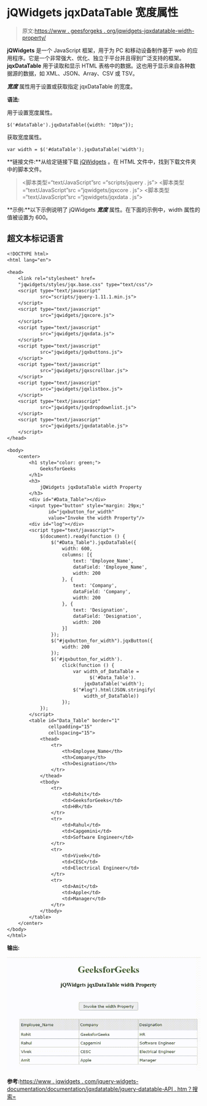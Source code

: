# jQWidgets jqxDataTable 宽度属性

> 原文:[https://www . geesforgeks . org/jqwidgets-jqxdatatable-width-property/](https://www.geeksforgeeks.org/jqwidgets-jqxdatatable-width-property/)

**jQWidgets** 是一个 JavaScript 框架，用于为 PC 和移动设备制作基于 web 的应用程序。它是一个非常强大、优化、独立于平台并且得到广泛支持的框架。 **jqxDataTable** 用于读取和显示 HTML 表格中的数据。这也用于显示来自各种数据源的数据，如 XML、JSON、Array、CSV 或 TSV。

***宽度*** 属性用于设置或获取指定 jqxDataTable 的宽度。

**语法:**

用于设置宽度属性。

```
$('#dataTable').jqxDataTable({width: "10px"});
```

获取宽度属性。

```
var width = $('#dataTable').jqxDataTable('width');
```

**链接文件:**从给定链接下载 [jQWidgets](https://www.jqwidgets.com/download/) 。在 HTML 文件中，找到下载文件夹中的脚本文件。

> <link rel="”stylesheet”" href="”jqwidgets/styles/jqx.base.css”" type="”text/css”">
> <脚本类型=“text/JavaScript”src =“scripts/jquery . js”></script>
> <脚本类型=“text/JavaScript”src =“jqwidgets/jqxcore . js”></script>
> <脚本类型=“text/JavaScript”src =“jqwidgets/jqxdata . js”>

**示例:**以下示例说明了 jQWidgets ***宽度*** 属性。在下面的示例中，width 属性的值被设置为 600。

## 超文本标记语言

```
<!DOCTYPE html>
<html lang="en">

<head>
    <link rel="stylesheet" href=
    "jqwidgets/styles/jqx.base.css" type="text/css"/>
    <script type="text/javascript" 
            src="scripts/jquery-1.11.1.min.js">
    </script>
    <script type="text/javascript" 
            src="jqwidgets/jqxcore.js">
    </script>
    <script type="text/javascript" 
            src="jqwidgets/jqxdata.js">
    </script>
    <script type="text/javascript" 
            src="jqwidgets/jqxbuttons.js">
    </script>
    <script type="text/javascript" 
            src="jqwidgets/jqxscrollbar.js">
    </script>
    <script type="text/javascript" 
            src="jqwidgets/jqxlistbox.js">
    </script>
    <script type="text/javascript" 
            src="jqwidgets/jqxdropdownlist.js">
    </script>
    <script type="text/javascript" 
            src="jqwidgets/jqxdatatable.js">
    </script>
</head>

<body>
    <center>
        <h1 style="color: green;">
            GeeksforGeeks
        </h1>
        <h3>
            jQWidgets jqxDataTable width Property
        </h3>
        <div id="#Data_Table"></div>
        <input type="button" style="margin: 29px;"
               id="jqxbutton_for_width" 
               value="Invoke the width Property"/>
        <div id="log"></div>
        <script type="text/javascript">
            $(document).ready(function () {
                $("#Data_Table").jqxDataTable({
                    width: 600,
                    columns: [{
                        text: 'Employee_Name',
                        dataField: 'Employee_Name',
                        width: 200
                    }, {
                        text: 'Company',
                        dataField: 'Company',
                        width: 200
                    }, {
                        text: 'Designation',
                        dataField: 'Designation',
                        width: 200
                    }]
                });
                $("#jqxbutton_for_width").jqxButton({
                    width: 200
                });
                $('#jqxbutton_for_width').
                    click(function () {
                        var width_of_DataTable =
                              $('#Data_Table').
                            jqxDataTable('width');
                        $("#log").html(JSON.stringify(
                            width_of_DataTable))
                    });
            });
        </script>
        <table id="Data_Table" border="1" 
               cellpadding="15" 
               cellspacing="15">
            <thead>
                <tr>
                    <th>Employee_Name</th>
                    <th>Company</th>
                    <th>Designation</th>
                </tr>
            </thead>
            <tbody>
                <tr>
                    <td>Rohit</td>
                    <td>GeeksforGeeks</td>
                    <td>HR</td>
                </tr>
                <tr>
                    <td>Rahul</td>
                    <td>Capgemini</td>
                    <td>Software Engineer</td>
                </tr>
                <tr>
                    <td>Vivek</td>
                    <td>CESC</td>
                    <td>Electrical Engineer</td>
                </tr>
                <tr>
                    <td>Amit</td>
                    <td>Apple</td>
                    <td>Manager</td>
                </tr>
            </tbody>
        </table>
    </center>
</body>
</html>
```

**输出:**

![](img/df00fe466b6a18172a658f8879169588.png)

**参考:**[https://www . jqwidgets . com/jquery-widgets-documentation/documentation/jqxdatatable/jquery-datatable-API . htm？搜索=](https://www.jqwidgets.com/jquery-widgets-documentation/documentation/jqxdatatable/jquery-datatable-api.htm?search=)